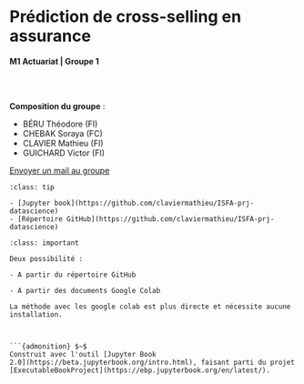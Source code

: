 

<!-- #region -->
# Prédiction de cross-selling en assurance

**M1 Actuariat | Groupe 1**

<br><br>

**Composition du groupe** :
<br>
- BÉRU Théodore (FI)
- CHEBAK Soraya (FC)
- CLAVIER Mathieu (FI)
- GUICHARD Victor (FI)

<a href="mailto: soraya.chebak@gmail.com; guichard.victor@outlook.fr; Théodore Beru <beru.theodore@gmail.com>; mathieu.clavier@outlook.com">Envoyer un mail au groupe</a>






```{admonition} Liens
:class: tip

- [Jupyter book](https://github.com/claviermathieu/ISFA-prj-datascience)
- [Répertoire GitHub](https://github.com/claviermathieu/ISFA-prj-datascience)
```


```{admonition} Exécuter le code
:class: important

Deux possibilité : 

- A partir du répertoire GitHub

- A partir des documents Google Colab

La méthode avec les google colab est plus directe et nécessite aucune installation.



```{admonition} $~$
Construit avec l'outil [Jupyter Book
2.0](https://beta.jupyterbook.org/intro.html), faisant parti du projet
[ExecutableBookProject](https://ebp.jupyterbook.org/en/latest/).  
```